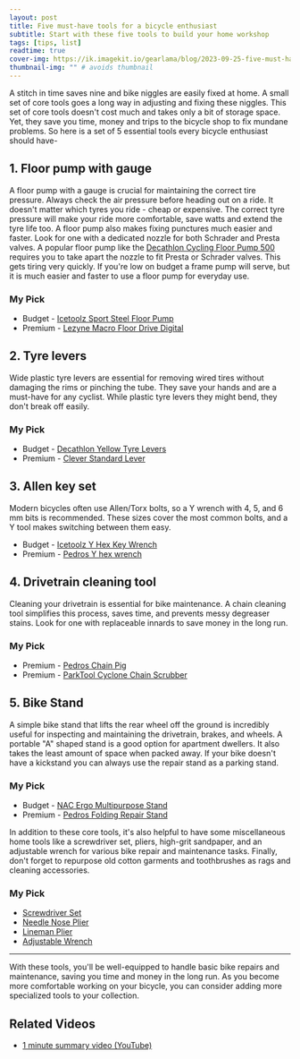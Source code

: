 ```yaml
---
layout: post
title: Five must-have tools for a bicycle enthusiast
subtitle: Start with these five tools to build your home workshop
tags: [tips, list]
readtime: true
cover-img: https://ik.imagekit.io/gearlama/blog/2023-09-25-five-must-have-tools_IV5JWn-6b.jpg?updatedAt=1695628317653
thumbnail-img: "" # avoids thumbnail
---
```


A stitch in time saves nine and bike niggles are easily fixed at home. A small set of core tools goes a long way in adjusting and fixing these niggles. This set of core tools doesn't cost much and takes only a bit of storage space. Yet, they save you time, money and trips to the bicycle shop to fix mundane problems. So here is a set of 5 essential tools every bicycle enthusiast should have-

## 1. Floor pump with gauge
A floor pump with a gauge is crucial for maintaining the correct tire pressure. Always check the air pressure before heading out on a ride. It doesn't matter which tyres you ride - cheap or expensive. The correct tyre pressure will make your ride more comfortable, save watts and extend the tyre life too. A floor pump also makes fixing punctures much easier and faster. Look for one with a dedicated nozzle for both Schrader and Presta valves. A popular floor pump like the [Decathlon Cycling Floor Pump 500](https://www.decathlon.in/p/8303706/cycle-pumps/cycling-floor-pump-500?id=8303706&type=p) requires you to take apart the nozzle to fit Presta or Schrader valves. This gets tiring very quickly. If you're low on budget a frame pump will serve, but it is much easier and faster to use a floor pump for everyday use.

### My Pick
- Budget - [Icetoolz Sport Steel Floor Pump](https://gearlama.com/search?q=IceToolz+Sport+Steel+Floor+Pump)
- Premium - [Lezyne Macro Floor Drive Digital](https://gearlama.com/search?q=Lezyne+Macro+Floor+Drive+Digital)

## 2. Tyre levers
Wide plastic tyre levers are essential for removing wired tires without damaging the rims or pinching the tube. They save your hands and are a must-have for any cyclist. While plastic tyre levers they might bend, they don't break off easily.

### My Pick  
- Budget - [Decathlon Yellow Tyre Levers](https://www.decathlon.in/p/8047839/cycle-inner-tubes/pack-of-3-tyre-levers-yellow?id=8047839&type=p)
- Premium - [Clever Standard Lever](https://gearlama.com/search?q=clever+tyre)

## 3. Allen key set
Modern bicycles often use Allen/Torx bolts, so a Y wrench with 4, 5, and 6 mm bits is recommended. These sizes cover the most common bolts, and a Y tool makes switching between them easy.

- Budget - [Icetoolz Y Hex Key Wrench](https://gearlama.com/search?q=y+Icetoolz+hex)
- Premium - [Pedros Y hex wrench](https://gearlama.com/search?q=pedros+Y+hex+wrench)

## 4. Drivetrain cleaning tool
Cleaning your drivetrain is essential for bike maintenance. A chain cleaning tool simplifies this process, saves time, and prevents messy degreaser stains. Look for one with replaceable innards to save money in the long run.

### My Pick
- Premium - [Pedros Chain Pig](https://gearlama.com/search?q=pedros+chain+pig)
- Premium - [ParkTool Cyclone Chain Scrubber](https://gearlama.com/search?q=cyclone+parktool) 

## 5. Bike Stand
A simple bike stand that lifts the rear wheel off the ground is incredibly useful for inspecting and maintaining the drivetrain, brakes, and wheels. A portable "A" shaped stand is a good option for apartment dwellers. It also takes the least amount of space when packed away. If your bike doesn't have a kickstand you can always use the repair stand as a parking stand.

### My Pick
- Budget - [NAC Ergo Multipurpose Stand](https://gearlama.com/search?q=NAC+Ergo+Multipurpose+Stand)
- Premium - [Pedros Folding Repair Stand](https://gearlama.com/search?q=Pedros+Folding+Repair+Stand) 


In addition to these core tools, it's also helpful to have some miscellaneous home tools like a screwdriver set, pliers, high-grit sandpaper, and an adjustable wrench for various bike repair and maintenance tasks. Finally, don't forget to repurpose old cotton garments and toothbrushes as rags and cleaning accessories.

### My Pick
- [Screwdriver Set](https://amzn.to/3LA6bsg)
- [Needle Nose Plier](https://amzn.to/3PyGnhv)
- [Lineman Plier](https://amzn.to/3PPHuJR)
- [Adjustable Wrench](https://amzn.to/3EQlitL)

----

With these tools, you'll be well-equipped to handle basic bike repairs and maintenance, saving you time and money in the long run. As you become more comfortable working on your bicycle, you can consider adding more specialized tools to your collection.

## Related Videos  
- [1 minute summary video (YouTube)](https://youtube.com/shorts/tyWZpakRkFQ)  